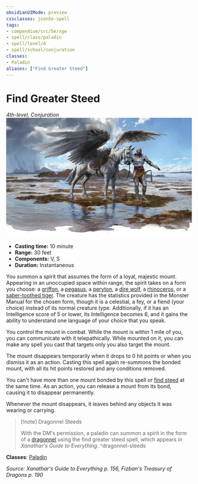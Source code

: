 ```yaml
---
obsidianUIMode: preview
cssclasses: json5e-spell
tags:
- compendium/src/5e/xge
- spell/class/paladin
- spell/level/4
- spell/school/conjuration
classes:
- Paladin
aliases: ["Find Greater Steed"]
---
```

# Find Greater Steed
*4th-level, Conjuration*  
![](https://raw.githubusercontent.com/5etools-mirror-2/5etools-img/main/spells/XGE/Find%20Greater%20Steed.webp#right)  

- **Casting time:** 10 minute
- **Range:** 30 feet
- **Components:** V, S
- **Duration:** Instantaneous

You summon a spirit that assumes the form of a loyal, majestic mount. Appearing in an unoccupied space within range, the spirit takes on a form you choose: a [griffon](/2-Mechanics/CLI/bestiary/monstrosity/griffon.md), a [pegasus](/2-Mechanics/CLI/bestiary/celestial/pegasus.md), a [peryton](/2-Mechanics/CLI/bestiary/monstrosity/peryton.md), a [dire wolf](/2-Mechanics/CLI/bestiary/beast/dire-wolf.md), a [rhinoceros](/2-Mechanics/CLI/bestiary/beast/rhinoceros.md), or a [saber-toothed tiger](/2-Mechanics/CLI/bestiary/beast/saber-toothed-tiger.md). The creature has the statistics provided in the Monster Manual for the chosen form, though it is a celestial, a fey, or a fiend (your choice) instead of its normal creature type. Additionally, if it has an Intelligence score of 5 or lower, its Intelligence becomes 6, and it gains the ability to understand one language of your choice that you speak.

You control the mount in combat. While the mount is within 1 mile of you, you can communicate with it telepathically. While mounted on it, you can make any spell you cast that targets only you also target the mount.

The mount disappears temporarily when it drops to 0 hit points or when you dismiss it as an action. Casting this spell again re-summons the bonded mount, with all its hit points restored and any conditions removed.

You can't have more than one mount bonded by this spell or [find steed](/2-Mechanics/CLI/spells/find-steed.md) at the same time. As an action, you can release a mount from its bond, causing it to disappear permanently.

Whenever the mount disappears, it leaves behind any objects it was wearing or carrying.

> [!note] Dragonnel Steeds
> 
> With the DM's permission, a paladin can summon a spirit in the form of a [dragonnel](/2-Mechanics/CLI/bestiary/dragon/dragonnel-ftd.md) using the find greater steed spell, which appears in *Xanathar's Guide to Everything*.
^dragonnel-steeds

**Classes**: [Paladin](/2-Mechanics/CLI/classes/paladin.md)

*Source: Xanathar's Guide to Everything p. 156, Fizban's Treasury of Dragons p. 190*